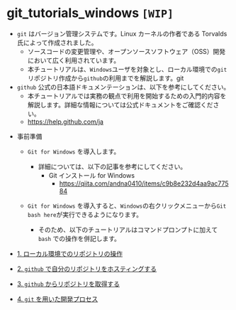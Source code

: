 # git_tutorials_windows `[WIP]`

- `git` はバージョン管理システムです。Linux カーネルの作者である Torvalds 氏によって作成されました。
  - ソースコードの変更管理や、オープンソースソフトウェア（OSS）開発において広く利用されています。
  - 本チュートリアルは、`Windows`ユーザを対象とし、ローカル環境での`git`リポジトリ作成から`github`の利用までを解説します。git
- `github` 公式の日本語ドキュメンテーションは、以下を参考にしてください。
  - 本チュートリアルでは実務の観点で利用を開始するための入門的内容を解説します。詳細な情報については公式ドキュメントをご確認ください。
  - https://help.github.com/ja

* 事前準備

  - `Git for Windows` を導入します。

    - 詳細については、以下の記事を参考にしてください。
      - Git インストール for Windows
        - https://qiita.com/andna0410/items/c9b8e232d4aa9ac77584

  - `Git for Windows` を導入すると、`Windows`の右クリックメニューから`Git bash here`が実行できるようになります。
    - そのため、以下のチュートリアルはコマンドプロンプトに加えて `bash` での操作を併記します。

* [1. ローカル環境でのリポジトリの操作](local_repo.md)
* [2. `github` で自分のリポジトリをホスティングする](github_hosting.md)
* [3. `github` からリポジトリを取得する](github_clone.md)
* [4. `git` を用いた開発プロセス]()
